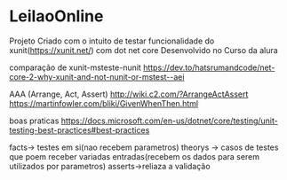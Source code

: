 # LeilaoOnline
Projeto Criado com o intuito de testar funcionalidade do xunit(https://xunit.net/) com dot net core
Desenvolvido no Curso da alura 

comparação de xunit-msteste-nunit
https://dev.to/hatsrumandcode/net-core-2-why-xunit-and-not-nunit-or-mstest--aei

AAA (Arrange, Act, Assert)
http://wiki.c2.com/?ArrangeActAssert
https://martinfowler.com/bliki/GivenWhenThen.html

boas praticas
https://docs.microsoft.com/en-us/dotnet/core/testing/unit-testing-best-practices#best-practices

facts-> testes em si(nao recebem parametros)
theorys -> casos de testes que poem receber variadas entradas(recebem os dados para serem utilizados por parametros)
asserts->reliaza a validação


